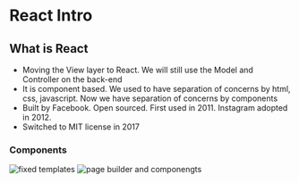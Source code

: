 # React Intro

## What is React
* Moving the View layer to React. We will still use the Model and Controller on the back-end
* It is component based. We used to have separation of concerns by html, css, javascript. Now we have separation of concerns by components
* Built by Facebook. Open sourced. First used in 2011. Instagram adopted in 2012. 
* Switched to MIT license in 2017

### Components
![fixed templates](https://git.generalassemb.ly/ga-wdi-lessons/react-intro/blob/master/images/templates-page.png)
![page builder and componengts](https://git.generalassemb.ly/ga-wdi-lessons/react-intro/raw/master/images/components-page.png)

